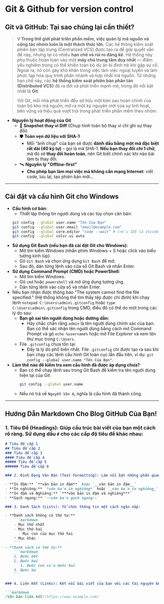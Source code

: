 # Git & Github for version control

## Git và GitHub: Tại sao chúng lại cần thiết?

> **💡 Trong thế giới phát triển phần mềm, việc quản lý mã nguồn và cộng tác nhóm luôn là một thách thức lớn.** Các hệ thống kiểm soát phiên bản tập trung (Centralized VCS) được tạo ra để giải quyết vấn đề này, nhưng lại có nhiều **hạn chế và rủi ro đáng kể**. Hệ thống này phụ thuộc hoàn toàn vào một **máy chủ trung tâm duy nhất** — điểm yếu nghiêm trọng có thể khiến toàn bộ dự án bị đình trệ khi gặp sự cố. Ngoài ra, nó còn gây khó khăn trong việc làm việc ngoại tuyến và làm phức tạp hóa quy trình phân nhánh và hợp nhất mã nguồn. Từ những hạn chế này, các **hệ thống kiểm soát phiên bản phân tán (Distributed VCS)** đã ra đời và phát triển mạnh mẽ, trong đó nổi bật nhất là **Git**.
>
> Với Git, mỗi nhà phát triển đều sở hữu một bản sao hoàn chỉnh của toàn bộ kho mã nguồn, mở ra một kỷ nguyên mới của sự linh hoạt, bền vững và hiệu quả vượt trội trong phát triển phần mềm theo nhóm.

- **Nguyên lý hoạt động của Git**
    - 📸 **Snapshot thay vì Diff** (Chụp hình toàn bộ thay vì chỉ ghi sự thay đổi)
    - 🛡️ **Toàn vẹn dữ liệu với SHA-1**
        - Mỗi “ảnh chụp” của bạn sẽ được **đánh dấu bằng một mã đặc biệt rất dài (40 ký tự)** – gọi là mã SHA-1. **Nếu bạn thay đổi chỉ 1 chữ**, mã đó sẽ **thay đổi hoàn toàn**, nên Git biết chính xác khi nào bài làm bị thay đổi.
    - 🛰️ **Nguyên lý "Offline-first"**
        - **Cho phép bạn làm mọi việc mà không cần mạng Internet**: viết code, lưu lại, tạo phiên bản mới...

---

## Cài đặt và cấu hình Git cho Windows

- **Cấu hình cơ bản:**
    - Thiết lập thông tin người dùng và các tùy chọn căn bản:
    ```bash
    git config --global user.name "Tên Của Bạn"
    git config --global user.email "email@example.com"
    git config --global core.editor "code --wait" # (nếu IDE là VScode)
    git config --global color.ui auto
    ```
- **Sử dụng Git Bash (nếu bạn đã cài đặt Git cho Windows):**
    - Mở tìm kiếm Windows (nhấn phím Windows + S hoặc click vào biểu tượng kính lúp).
    - Gõ `Git Bash` và chọn ứng dụng `Git Bash` để mở.
    - Sau đó, dán từng lệnh vào cửa sổ Git Bash và nhấn Enter.
- **Sử dụng Command Prompt (CMD) hoặc PowerShell:**
    - Mở tìm kiếm Windows.
    - Gõ `cmd` hoặc `powershell` và mở ứng dụng tương ứng.
    - Dán từng lệnh vào cửa sổ và nhấn Enter.
- Nếu bạn nhận được thông báo "The system cannot find the file specified." (Hệ thống không thể tìm thấy tệp được chỉ định) khi chạy lệnh `notepad C:\Users\admin\.gitconfig` hoặc `type C:\Users\admin\.gitconfig` trong CMD, điều đó có thể do một trong các lý do sau:
    - **Bạn gõ sai tên người dùng hoặc đường dẫn:**
        - Hãy chắc chắn rằng `admin` là tên người dùng chính xác của bạn. Bạn có thể xác nhận tên người dùng bằng cách mở Command Prompt và gõ `echo %username%` hoặc mở File Explorer và xem tên thư mục trong `C:\Users`.
    - File `.gitconfig` chưa tồn tại:
        - Đây là lý do phổ biến nhất. File `.gitconfig` chỉ được tạo ra sau khi bạn chạy các lệnh cấu hình Git toàn cục lần đầu tiên, ví dụ: `git config --global user.name "Tên Của Bạn"`.
- **Làm thế nào để kiểm tra xem cấu hình đã được áp dụng chưa?**
    - Bạn có thể chạy lệnh sau trong Git Bash để kiểm tra tên người dùng hiện tại của Git:
        ```bash
        git config --global user.name
        ```
    - Nếu nó trả về `Nguyễn Văn A`, nghĩa là cấu hình đã thành công.

---

## Hướng Dẫn Markdown Cho Blog GitHub Của Bạn!

### 1. Tiêu Đề (Headings): Giúp cấu trúc bài viết của bạn một cách rõ ràng. Sử dụng dấu `#` cho các cấp độ tiêu đề khác nhau:

```markdown
# Tiêu đề cấp 1
## Tiêu đề cấp 2
### Tiêu đề cấp 3
#### Tiêu đề cấp 4
##### Tiêu đề cấp 5
###### Tiêu đề cấp 6

### 2. Định Dạng Văn Bản (Text Formatting): Làm nổi bật những phần quan trọng:

- **In đậm:** `**văn bản in đậm**` hoặc `__văn bản in đậm__`
- **In nghiêng:** `*văn bản in nghiêng*` hoặc `_văn bản in nghiêng_`
- **In đậm và Nghiêng:** `***văn bản in đậm và nghiêng***`
- **Gạch ngang:** `~~văn bản gạch ngang~~`

### 3. Danh Sách (Lists): Tổ chức thông tin một cách ngăn nắp:

- **Danh sách không có thứ tự:**
    ```markdown
    - Mục thứ nhất
    - Mục thứ hai
      - Mục con của mục thứ hai
    * Mục khác
    ```
- **Danh sách có thứ tự:**
    ```markdown
    1. Bước một
    2. Bước hai
       1. Bước con của bước hai
    3. Bước ba
    ```

### 4. Liên Kết (Links): Kết nối bài viết của bạn với các tài nguyên bên ngoài:

```markdown
[Văn bản liên kết](https://www.example.com)
